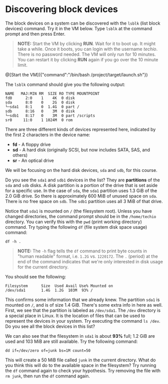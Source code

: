 # Discovering block devices
The block devices on a system can be discovered with the `lsblk` (list block devices) command. Try it in the VM below. Type `lsblk` at the command prompt and then press Enter.

> **NOTE:** Start the VM by clicking **RUN**. Wait for it to boot up. It might take a while. Once it boots, you can login with the username _techio_. There is no password needed. The VM will only run for 10 minutes. You can restart it by clicking **RUN** again if you go over the 10 minute limit.

@[Start the VM]({"command":"/bin/bash /project/target/launch.sh"})

The `lsblk` command should give you the following output:

```
NAME   MAJ:MIN RM  SIZE RO TYPE MOUNTPOINT
fd0      2:0    1    4K  0 disk
sda      8:0    0    2G  0 disk
└─sda1   8:1    0  1.4G  0 part /
sdb      8:16   0    3M  0 disk
└─sdb1   8:17   0    3M  0 part /scripts
sr0     11:0    1 1024M  0 rom
```

There are three different kinds of devices represented here, indicated by the first 2 characters in the device name:

 - **fd** - A floppy drive
 - **sd** - A hard disk (originally SCSI, but now includes SATA, SAS, and others)
 - **sr** - An optical drive

We will be focusing on the hard disk devices, `sda` and `sdb`, for this course.

Do you see the `sda1` and `sdb1` devices in the list? They are **partitions** of the `sda` and `sdb` disks. A disk partition is a portion of the drive that is set aside for a specific use. In the case of `sda`, the `sda1` partition uses 1.3 GiB of the 2.0 GiB drive. So there is approximately 600 MiB of unused space on `sda`. There is no free space on `sdb`. The `sdb1` partition uses all 3 MiB of that drive.

Notice that `sda1` is mounted on `/` (the filesystem root). Unless you have changed directories, the command prompt should be in the `/home/techio` directory. You can verify this with the `pwd` (print working directory) command. Try typing the following `df` (file system disk space usage) command:

```
df -h .
```

> **NOTE:** The `-h` flag tells the `df` command to print byte counts in "human readable" format, i.e. `1.2G` vs. `1220172`. The `.` (period) at the end of the command indicates that we're only interested in disk usage for the current directory.

You should see the following:

```
Filesystem      Size  Used Avail Use% Mounted on
/dev/sda1       1.4G  1.2G  103M  93% /
```

This confirms some information that we already knew. The partition `sda1` is mounted on `/`, and is of size 1.4 GiB. There's some extra info in here as well. First, we see that the partition is labeled as `/dev/sda1`. The `/dev` directory is a special place in Linux. It is the location of files that can be used to represent the devices in your system. Try executing the command `ls /dev`. Do you see all the block devices in this list?

We can also see that the filesystem in `sda1` is about **93%** full; 1.2 GiB are used and 103 MiB are still available. Try the following command:

```
dd if=/dev/zero of=junk bs=1M count=50
```

This will create a 50 MiB file called `junk` in the current directory. What do you think this will do to the available space in the filesystem? Try running the `df` command again to check your hypothesis. Try removing the file with `rm junk`, then run the `df` command again.
